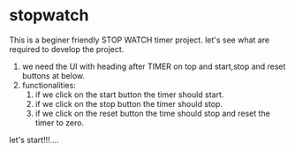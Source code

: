 # stopwatch


This is a beginer friendly STOP WATCH timer project.
let's see what are required to develop the project.

1. we need the UI with heading after TIMER on top and start,stop and reset buttons at below.
2. functionalities:
   1. if we click on the start button the timer should start.
   2. if we click on the stop button the timer should stop.
   3. if we click on the reset button the time should stop and reset the timer to zero.

let's start!!!....
